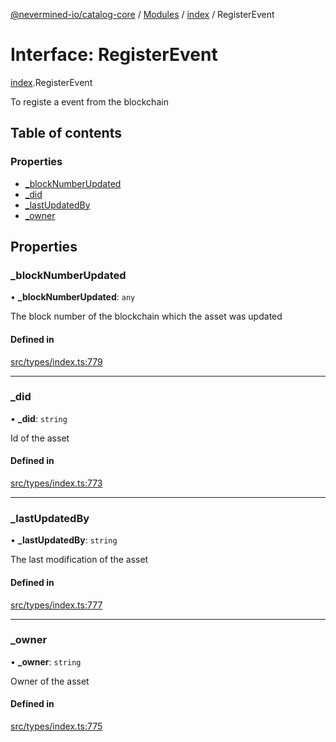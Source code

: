 [@nevermined-io/catalog-core](../README.md) / [Modules](../modules.md) / [index](../modules/index.md) / RegisterEvent

# Interface: RegisterEvent

[index](../modules/index.md).RegisterEvent

To registe a event from the blockchain

## Table of contents

### Properties

- [\_blockNumberUpdated](index.RegisterEvent.md#_blocknumberupdated)
- [\_did](index.RegisterEvent.md#_did)
- [\_lastUpdatedBy](index.RegisterEvent.md#_lastupdatedby)
- [\_owner](index.RegisterEvent.md#_owner)

## Properties

### \_blockNumberUpdated

• **\_blockNumberUpdated**: `any`

The block number of the blockchain which the asset was updated

#### Defined in

[src/types/index.ts:779](https://github.com/nevermined-io/components-catalog/blob/3ad5d63/lib/src/types/index.ts#L779)

___

### \_did

• **\_did**: `string`

Id of the asset

#### Defined in

[src/types/index.ts:773](https://github.com/nevermined-io/components-catalog/blob/3ad5d63/lib/src/types/index.ts#L773)

___

### \_lastUpdatedBy

• **\_lastUpdatedBy**: `string`

The last modification of the asset

#### Defined in

[src/types/index.ts:777](https://github.com/nevermined-io/components-catalog/blob/3ad5d63/lib/src/types/index.ts#L777)

___

### \_owner

• **\_owner**: `string`

Owner of the asset

#### Defined in

[src/types/index.ts:775](https://github.com/nevermined-io/components-catalog/blob/3ad5d63/lib/src/types/index.ts#L775)
